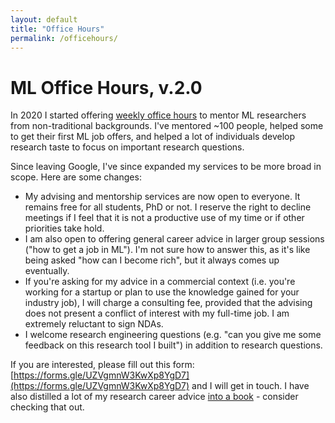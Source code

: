 ```yaml
---
layout: default
title: "Office Hours"
permalink: /officehours/
---
```


# ML Office Hours, v.2.0

In 2020 I started offering [weekly office hours](https://blog.evjang.com/2020/06/free-office-hours-for-non-traditional.html) to mentor ML researchers from non-traditional backgrounds. I've mentored ~100 people, helped some to get their first ML job offers, and helped a lot of individuals develop research taste to focus on important research questions. 

Since leaving Google, I've since expanded my services to be more broad in scope. Here are some changes: 

- My advising and mentorship services are now open to everyone. It remains free for all students, PhD or not. I reserve the right to decline meetings if I feel that it is not a productive use of my time or if other priorities take hold.
- I am also open to offering general career advice in larger group sessions ("how to get a job in ML"). I'm not sure how to answer this, as it's like being asked "how can I become rich", but it always comes up eventually.
- If you're asking for my advice in a commercial context (i.e. you're working for a startup or plan to use the knowledge gained for your industry job), I will charge a consulting fee, provided that the advising does not present a conflict of interest with my full-time job. I am extremely reluctant to sign NDAs.
- I welcome research engineering questions (e.g. "can you give me some feedback on this research tool I built") in addition to research questions.

If you are interested, please fill out this form: [https://forms.gle/UZVgmnW3KwXp8YgD7](https://forms.gle/UZVgmnW3KwXp8YgD7) and I will get in touch. I have also distilled a lot of my research career advice [into a book](/book) - consider checking that out.